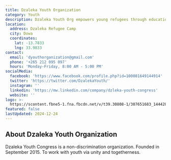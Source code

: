```yaml
---
title: Dzaleka Youth Organization
category: Youth
description: Dzaleka Youth Org empowers young refugees through education, skills training & community projects.
location:
  address: Dzaleka Refugee Camp
  city: Dowa
  coordinates:
    lat: -13.7833
    lng: 33.9833
contact:
  email: 'dyouthorganization@gmail.com'
  phone: '+265 212 095 097'
  hours: 'Monday-Friday, 8:00 AM - 5:00 PM'
socialMedia:
  facebook: 'https://www.facebook.com/profile.php?id=100081649144914'
  twitter: 'https://twitter.com/DzalekaYouth/'
  instagram: ''
  linkedin: 'https://mw.linkedin.com/company/dzleka-youth-congress'
  website: ''
logo: >-
  https://scontent.fbne5-1.fna.fbcdn.net/v/t39.30808-1/307651683_144428918288746_9019503272497803218_n.jpg?_nc_cat=109&ccb=1-7&_nc_sid=2d3e12&_nc_ohc=aQbetl6MZNYQ7kNvgFi5vHh&_nc_zt=24&_nc_ht=scontent.fbne5-1.fna&_nc_gid=Ap7RPa3Yb1Boo0N0zP3Cv-8&oh=00_AYCVHWD6W4m8k15yE5xhmZdfcDRi38Cv3VJ-BXBh8DmCmA&oe=677CF75F
featured: false
lastUpdated: 2024-12-24
---
```


## About Dzaleka Youth Organization

Dzaleka Youth Congress is a non-discrimination organization. Founded in September 2015. To work with youth via unity and togetherness.

